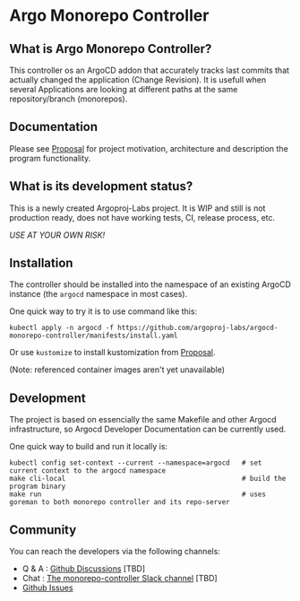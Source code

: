 # Argo Monorepo Controller

## What is Argo Monorepo Controller?

This controller os an ArgoCD addon that accurately tracks last commits
that actually changed the application (Change Revision). It is 
usefull when several Applications are looking at different paths at the same
repository/branch (monorepos). 

## Documentation

Please see [Proposal](https://github.com/argoproj-labs/argocd-monorepo-controller/docs/monorepo_controller_proposal.md) for project motivation, architecture 
and description the program functionality.

## What is its development status?

This is a newly created Argoproj-Labs project. It is WIP and still is
not production ready, does not have working tests, CI, release
process, etc.

_USE AT YOUR OWN RISK!_

## Installation

The controller should be installed into the namespace of an
existing ArgoCD instance (the `argocd` namespace  in most cases).

One quick way to try it is to use command like this:
```
kubectl apply -n argocd -f https://github.com/argoproj-labs/argocd-monorepo-controller/manifests/install.yaml
```

Or use `kustomize` to install kustomization from [Proposal](https://github.com/argoproj-labs/argocd-monorepo-controller/manifests/base).

(Note: referenced container images aren't yet unavailable)


## Development 

The project is based on essencially the same Makefile and other 
Argocd infrastructure, so Argocd Developer Documentation 
can be currently used.

One quick way to build and run it locally is:

```
kubectl config set-context --current --namespace=argocd   # set current context to the argocd namespace
make cli-local                                            # build the program binary
make run                                                  # uses goreman to both monorepo controller and its repo-server
```


## Community

 You can reach the developers via the following channels:

* Q & A : [Github Discussions](https://github.com/argoproj-labs/argocd-monorepo-controller/discussions)  [TBD]
* Chat : [The monorepo-controller Slack channel](https://argoproj.github.io/community/join-slack)  [TBD]
* [Github Issues](https://github.com/argoproj-labs/argocd-monorepo-controller/issues)

